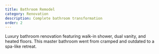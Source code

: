 ```yaml
---
title: Bathroom Remodel
category: Renovation
description: Complete bathroom transformation
order: 2
---
```


Luxury bathroom renovation featuring walk-in shower, dual vanity, and heated floors. This master bathroom went from cramped and outdated to a spa-like retreat.
